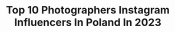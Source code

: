 ---
title: Top 10 Photographers Instagram Influencers In Poland In 2023
description: >-
  Find top photographers Instagram influencers in Poland in 2023. Most popular hashtags: #portrait #photography #autumn.
platform: Instagram
hits: 352
text_top: Identify the top-rated Instagram influencers on inBeat.
text_bottom: inBeat holds 352 Instagram influencers like this in Poland for you to pitch.
profiles:
  - username: "iza_grzybowska"
    fullname: >-
      Iza Grzybowska
    bio: >-
      Photographer.
    location: "Poland"
    followers: 7720
    engagement: 292
    commentsToLikes: 0.022834
    id: ck138j2g4ggoe0i19xglw0ey8
    verified: false
    hashtags: "#classicsinger, #esquire, #izagrzybowskaphotography, #artistofinstagram"
  - username: "ulaasi"
    fullname: >-
      by Ula Lazarenko
    bio: >-
      ✩ photographer & fashion blogger ✩ @lazarenko_photo ✩ hello@caremore.pl
    location: "Poland"
    followers: 13470
    engagement: 535
    commentsToLikes: 0.100943
    id: ck8t4azl663z40j78v3icw9bw
    verified: false
    hashtags: "#cccshoesbags, #jennyfairy, #basiclab, #eobuwie"
  - username: "vcomsy"
    fullname: >-
      𝒲𝒾𝓀𝓉𝑜𝓇𝒾𝒶 𝒦𝑜𝓂𝑒𝓃𝒹𝒶 𝒾𝓃𝒻𝓁𝓊𝑒𝓃𝒸𝑒𝓇
    bio: >-
      Hi, I’m Wiki. 21 yo 🥰 I want to be in the future 🌟photographer🌟traveller🌟Influencer My 📸 @bywkomenda My 👩‍❤️‍👨 @cookie.coach❣️
    location: "Poland"
    followers: 28343
    engagement: 311
    commentsToLikes: 0.061227
    id: ck8t4ckzb6aex0j78drxw7mfe
    verified: false
    hashtags: "#fashionpr, #silesiangirl, #paznokcie, #rednails"
  - username: "agnieszka_maurea_photographer"
    fullname: >-
      Agnieszka Maurea
    bio: >-
      📷 #PHOTOGRAPHER 📷 📖 #warsztatyfotograficzne 📖 💻 #sesjezdjeciowe💻 🏡#wynajemstudio⏰📸 @maureastudio 🔷Zapraszam na sesje zdjęciowe 📧kontakt@maurea.pl
    location: "Poland"
    followers: 64416
    engagement: 170
    commentsToLikes: 0.045611
    id: ck6u9ma32ycce0j714nhi1b4l
    verified: false
    hashtags: "#croatia, #zjawiskowe, #longlegs, #makeuplover"
  - username: "pooprostupatryk"
    fullname: >-
      𝑷𝒂𝒕𝒓𝒚𝒌 𝑮𝒂𝒛𝒅𝒂 ☆
    bio: >-
      23 | Poland | Photographer. Create To Inspire ✨ Contact: poprostupaatryk@gmail.com
    location: "Poland"
    followers: 17816
    engagement: 1135
    commentsToLikes: 0.019132
    id: ck13d4zfx3pqp0i198f1vhoxw
    verified: false
    hashtags: "#bokeh, #forest, #green, #enduro"
  - username: "dmitri"
    fullname: >-
      Jan Dmitri - Fotograf
    bio: >-
      Niemożliwe załatwiam od ręki. Na cuda trzeba chwilę poczekać. ‎ 📸 Photographer 📍Current location: Warsaw, 🇵🇱 #PHOTOPHABRYKA Founder
    location: "Poland"
    followers: 78843
    engagement: 581
    commentsToLikes: 0.021680
    id: ck5c0pjwftlfr0i11nio876qt
    verified: false
    hashtags: "#hehe, #beczka, #tb, #photophabryka"
  - username: "krzysztof_adamek"
    fullname: >-
      𝑲𝒓𝒛𝒚𝒔𝒛𝒕𝒐𝒇 𝑨𝒅𝒂𝒎𝒆𝒌
    bio: >-
      📷 PHOTOGRAPHER 📷/ DogLover🐶 🎨Founder of @instafiltry.pl 🎨 📩krzysztofadamek.management@gmail.com
    location: "Poland"
    followers: 149576
    engagement: 253
    commentsToLikes: 0.028368
    id: ck0vyzhqw6jml0i19euneq4gu
    verified: false
    hashtags: "#warszawa, #polskiemorze, #swinoujscie, #menstyletoday"
  - username: "marcinkempski"
    fullname: >-
      Marcin Kempski
    bio: >-
      Photographer / Represented by I LIKE PHOTO www.ilike-photo.com inquiries: m.jazwiecki@ilike-photo.com
    location: "Poland"
    followers: 33116
    engagement: 958
    commentsToLikes: 0.013195
    id: ck0w5uuzu5jjz0i19ad0m6mk8
    verified: false
    hashtags: ""
  - username: "stareoness"
    fullname: >-
      Marlena Bielinska
    bio: >-
      Photographer - Fashion Beauty People and Places "Creativity is contagious , pass it on" move-picture.com Prints of my work on order via DM
    location: "Poland"
    followers: 67496
    engagement: 385
    commentsToLikes: 0.062252
    id: ck0u9gmpl9r1g0i19yaea93it
    verified: false
    hashtags: "#series, #amazing, #hairenvy, #inspiration"
  - username: "czasem_nie_ogarniam"
    fullname: >-
      Tomasz Woźniak
    bio: >-
      Poland 🇵🇱🇵🇱🇵🇱 Dolny Śląsk . czasem_nie_ogarniam . . PHOTOGRAPHER📸 czasem_nie_ogarniam
    location: "Poland"
    followers: 5634
    engagement: 1145
    commentsToLikes: 0.045948
    id: ck8t8zlbcmer00j788ny3jb4n
    verified: false
    hashtags: "#pr0ject, #thecreart, #manipulationteam, #thegraphicpr0ject"
---
